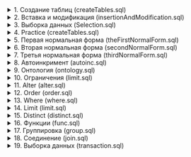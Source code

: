
<details>
<summary>1. Создание таблиц (createTables.sql)</summary>

Напишите запрос, создающий таблицу courses со следующими полями:

name типа varchar длиной 255.
body типа text.
created_at типа timestamp.
Напишите запрос, создающий таблицу users со следующими полями:

first_name типа varchar длиной 255.
email типа varchar длиной 255.
manager типа boolean.
Напишите запрос, создающий таблицу course_members со следующими полями:

user_id типа bigint
course_id типа bigint
created_at типа timestamp

</details>

<details>
<summary>2. Вставка и модификация (insertionAndModification.sql)</summary>
Запишите в файл следующие запросы:

Запрос, который удаляет пользователя с именем Sansa
Запрос, который вставляет в базу пользователя с именем Arya и почтой arya@winter.com
Запрос, который устанавливает флаг manager в true для пользователя с емейлом tirion@got.com
Подсказки:

Перед тем как писать запросы в файл, зайдите в psql и поэкспериментируйте как следует
Не бойтесь сломать что-то в базе, всегда можно восстановиться командой make reset в терминале
Структуру базы данных можно подсмотреть в файле init.sql
</details>

<details>
<summary>3. Выборка данных (Selection.sql)</summary>
Составьте запрос, который извлекает все записи из таблицы users по следующим правилам:
* Пользователи должны быть рождены позже 23 октября 1999 года. Поле `birthday`.
* Выборка отсортирована в алфавитном порядке по полю `first_name`
* Нужно извлечь только три записи
</details>
  
</details>

<details>
<summary>4. Practice (createTables.sql)</summary>
-- Создайте таблицу users со следующими полями:
--     id - первичный ключ
--     first_name - имя
--     created_at - дата создания пользователя
-- Добавьте в таблицу users одну произвольную запись.
-- Создайте таблицу orders со следующими полями:
--     id - первичный ключ
--     user_first_name - при вставке записи здесь указывается имя пользователя из таблицы users
--     months - количество покупаемых месяцев (обучение на Хекслете)
--     created_at - дата создания заказа
-- Добавьте в таблицу orders два заказа на созданного ранее пользователя
</details>

<details>
<summary>5. Первая нормальная форма (theFirstNormalForm.sql)</summary>
Создайте таблицу users со следующими полями:
id - первичный ключ
first_name - имя
created_at - дата создания пользователя
Добавьте в таблицу users одну запись с именем пользователя Tom.
Создайте таблицу orders со следующими полями:
id - первичный ключ
user_first_name - при вставке записи здесь указывается имя пользователя из таблицы users
months - количество покупаемых месяцев (обучение на Хекслете)
created_at - дата создания заказа
Добавьте в таблицу orders два заказа на созданного ранее пользователя
Значения первичных ключей задайте самостоятельно. Автогенерация изучается дальше по курсу. Примеры вставки данных в эти таблицы:
</details>


<details>
<summary>6. Вторая нормальная форма (secondNormalForm.sql)</summary>
-- Создайте две таблицы cars и brands, в которых отобразите нормализованную структуру таблицы old_cars.
-- Создайте суррогатный первичный ключ для каждой из таблиц. Не забудьте указать внешний ключ в таблице
-- cars на таблицу brands. Поле, с именем brand в таблице old_cars, должно иметь название name в таблице brands.
-- Добавьте в эти таблицы те же записи, что и в исходной таблице, но в нормализованной форме.
</details>

<details>
<summary>7. Третья нормальная форма (thirdNormalForm.sql)</summary>
 -- В базе данных содержится таблица old_cities, следующей структуры

-- country	region	city
-- Россия	Татарстан	Бугульма
-- Россия	Татарстан	Казань
-- Россия	Самарская область	Тольятти
-- Город в этой таблице зависит и от региона и от страны. Зависимость от региона прямая, а вот от
-- страны город зависит косвенно, так как страна определяется регионом.

-- solution.sql
-- Создайте три таблицы countries, country_regions и country_region_cities, в которых отобразите
-- нормализованную структуру исходной таблицы old_cities. Создайте суррогатный первичный ключ для каждой
-- из таблиц. Не забудьте указать внешний ключ. Поле для имени сущности в каждой таблице назовите именем name.
-- Все ключи должны иметь тип bigint.
-- Добавьте в созданные таблицы те же записи, что и в исходной таблице, но в нормализованной форме.
-- Подсказки
-- Внешний ключ именуется как: имя таблицы в единственном числе плюс _id.
</details>

<details>
<summary>8. Автоинкримент (autoinc.sql)</summary>
-- solution.sql
-- Создайте таблицу article_categories с двумя полями:

-- id - автогенерируемый первичный ключ
-- name - текстовое поле
-- Добавьте в эту таблицу две произвольные записи
</details>

<details>
<summary>9. Онтология (ontology.sql)</summary>
-- Каждый раз когда мы совершаем покупки в интернете, на стороне продавца формируется "заказ". Это сущность,
-- которая описывает собой конкретную покупку и включает в себя пользователя, а также список позиций.
-- Если взять какой-нибудь интернет-магазин торгующий электроникой, то в заказ могут входить клавиатура,
-- мышка и коврик. Ниже представлена ERD в которой отражены сущности, участвующие в процессе.
</details>

<details>
<summary>10. Ограничения (limit.sql)</summary>
-- Составьте запрос, который извлекает все записи из таблицы users по следующим правилам:
-- Пользователи должны быть рождены (birthday) раньше 3 октября 2002 года.
-- Данные отсортированы по имени в прямом порядке
-- Нужно извлечь 3 строчки, пропустив первые две
</details>

<details>
<summary>11. Alter (alter.sql)</summary>
-- Напишите запрос обновляющий таблицу структуры:

CREATE TABLE users (
    id bigint PRIMARY KEY GENERATED ALWAYS AS IDENTITY,
    email varchar(255) NOT NULL,
    age integer,
    name varchar(255)
);
-- В структуру:

CREATE TABLE users (
    id bigint PRIMARY KEY GENERATED ALWAYS AS IDENTITY,
    email varchar(255) NOT NULL UNIQUE,
    first_name varchar(255) NOT NULL,
    created_at timestamp
);
-- name и first_name - одна и та же колонка.
</details>

<details>
<summary>12. Order (order.sql)</summary>
-- Составьте запрос, который извлекает из базы данных (таблица users) все имена (поле first_name)
-- пользователей, отсортированных по дате рождения (поле birthday) в обратном порядке. Те записи,
-- у которых нет даты рождения, должны быть в конце списка.
</details>

<details>
<summary>13. Where (where.sql)</summary>
-- Составьте запрос, который извлекает все записи из таблицы users по следующим правилам:

-- Пользователи созданы позже 2018-11-23 (включая эту дату) и раньше 2018-12-12 (включая эту дату)
-- или поле house имеет значение stark
-- Данные отсортированы по дате создания по убыванию
</details>

<details>
<summary>14. Limit (limit.sql)</summary>
-- Составьте запрос, который извлекает все записи из таблицы users по следующим правилам:

-- Пользователи должны быть рождены (birthday) раньше 3 октября 2002 года.
-- Данные отсортированы по имени в прямом порядке
-- Нужно извлечь 3 строчки, пропустив первые две
</details>

<details>
<summary>15. Distinct (distinct.sql)</summary>
-- Составьте запрос, который извлекает из таблицы users все уникальные значения поля house
-- отсортированные по возрастанию.
</details>

<details>
<summary>16. Функции (func.sql)</summary>
-- Составьте запрос, который извлекает из таблицы users количество записей, у которых значение поля house равно stark.
</details>

<details>
<summary>17. Группировка (group.sql)</summary>
-- Составьте запрос (к таблице users), который считает количество пользователей, рождённых (поле birthday)
-- в каждом году (из тех, что есть в birthday) по следующим правилам:

-- Анализируются только те пользователи, у которых указан год рождения.
-- Выборка отсортирована по году рождения в прямом порядке.
-- Подсказки
-- Чтобы извлечь год из дня рождения, воспользуйтесь конструкцией: EXTRACT(year FROM birthday)
-- AS year_of_birthday.
-- Итоговая таблица должна иметь два поля с именами year_of_birthday и count.
</details>

<details>
<summary>18. Соединение (join.sql)</summary>
-- Составьте запрос, который извлекает из базы идентификатор топика и имя автора топика (first_name)
-- по следующим правилам:

-- Анализируются топики только тех пользователей, чей емейл находится на домене lannister.com
-- Выборка отсортирована по дате создания топика в прямом порядке
</details>

<details>
<summary>19. Выборка данных (transaction.sql)</summary>
-- Механизм дружбы в социальных сетях, обычно, реализуется через отдельную таблицу friendship ссылающуюся
-- на обоих пользователей. Когда два человека начинают дружить, то в эту таблицу заносятся сразу две записи:

-- friendship

-- id	user1_id	user2_id
--  1	       3	10
--  2	      10	3
-- Такой способ организации данных позволяет работать с понятием "дружба" независимо от того,
-- кто был указан первым, а кто вторым.

-- solution.sql
-- Составьте транзакцию, которая создает дружбу между пользователями Tirion и Jon.
</details>
